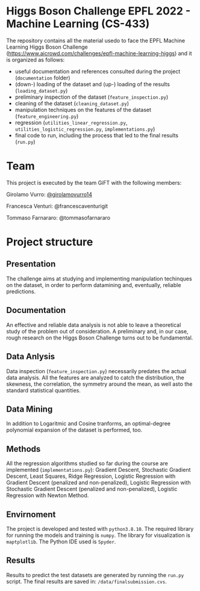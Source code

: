 # Higgs Boson Challenge EPFL 2022 - Machine Learning (CS-433)
The repository contains all the material usedo to face the EPFL Machine Learning Higgs Boson Challenge (https://www.aicrowd.com/challenges/epfl-machine-learning-higgs) and it is organized as follows:
 - useful documentation and references consulted during the project (`documentation` folder)
 - (down-) loading of the dataset and (up-) loading of the results (`loading_dataset.py`)
 - preliminary inspection of the dataset (`feature_inspection.py`)
 - cleaning of the dataset (`cleaning_dataset.py`)
 - manipulation techniques on the features of the dataset (`feature_engineering.py`)
 - regression (`utilities_linear_regression.py`, `utilities_logistic_regression.py`, `implementations.py`)
 - final code to run, including the process that led to the final results (`run.py`)

# Team
This project is executed by the team GiFT with the following members:

Girolamo Vurro: [@girolamovurro14](https://github.com/girolamovurro14)

Francesca Venturi: @francescaventurigit

Tommaso Farnararo: @tommasofarnararo


# Project structure

## Presentation
The challenge aims at studying and  implementing manipulation techinques on the dataset, in order to perform datamining and, eventually, reliable predictions.

## Documentation
An effective and reliable data analysis is not able to leave a theoretical study of the problem out of consideration. A preliminary and, in our case, rough research on the Higgs Boson Challenge turns out to be fundamental. 

## Data Anlysis
Data inspection (`feature_inspection.py`) necessarily predates the actual data analysis. All the features are analyzed to catch the distribution, the skewness, the correlation, the symmetry around the mean, as well asto the standard statistical quantities.

## Data Mining
In addition to Logaritmic and Cosine tranforms, an optimal-degree polynomial expansion of the dataset is performed, too.

## Methods
All the regression algorithms studied so far during the course are implemented (`implementations.py`): Gradient Descent, Stochastic Gradient Descent, Least Squares, Ridge Regression, Logistic Regression with Gradient Descent (penalized and non-penalized), Logistic Regression with Stochastic Gradient Descent (penalized and non-penalized), Logistic Regression with Newton Method.

## Envirnoment
The project is developed and tested with `python3.8.10`. The required library for running the models and training is `numpy`. The library for visualization is `maptplotlib`. The Python IDE used is `Spyder`.

## Results
Results to predict the test datasets are generated by running the `run.py` script. The final results are saved in: `/data/finalsubmission.cvs`.

